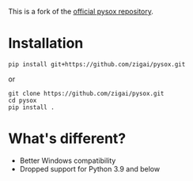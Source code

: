 This is a fork of the [official pysox repository](https://github.com/rabitt/pysox).

# Installation
```pip install git+https://github.com/zigai/pysox.git```

or

```
git clone https://github.com/zigai/pysox.git
cd pysox
pip install .
```


# What's different?
- Better Windows compatibility
- Dropped support for Python 3.9 and below
